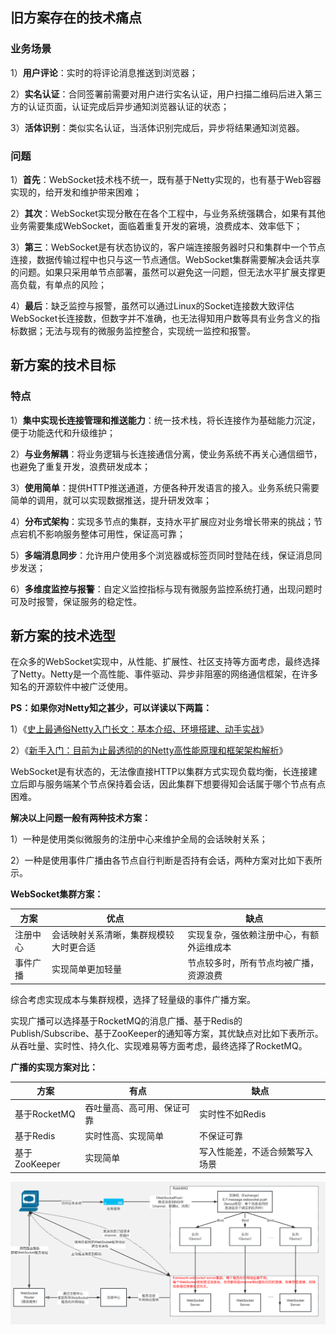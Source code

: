 ## 旧方案存在的技术痛点

### **业务场景**

1）**用户评论**：实时的将评论消息推送到浏览器；

2）**实名认证**：合同签署前需要对用户进行实名认证，用户扫描二维码后进入第三方的认证页面，认证完成后异步通知浏览器认证的状态；

3）**活体识别**：类似实名认证，当活体识别完成后，异步将结果通知浏览器。

### **问题**

1）**首先**：WebSocket技术栈不统一，既有基于Netty实现的，也有基于Web容器实现的，给开发和维护带来困难；

2）**其次**：WebSocket实现分散在在各个工程中，与业务系统强耦合，如果有其他业务需要集成WebSocket，面临着重复开发的窘境，浪费成本、效率低下；

3）**第三**：WebSocket是有状态协议的，客户端连接服务器时只和集群中一个节点连接，数据传输过程中也只与这一节点通信。WebSocket集群需要解决会话共享的问题。如果只采用单节点部署，虽然可以避免这一问题，但无法水平扩展支撑更高负载，有单点的风险；

4）**最后**：缺乏监控与报警，虽然可以通过Linux的Socket连接数大致评估WebSocket长连接数，但数字并不准确，也无法得知用户数等具有业务含义的指标数据；无法与现有的微服务监控整合，实现统一监控和报警。

## 新方案的技术目标

### **特点**

1）**集中实现长连接管理和推送能力**：统一技术栈，将长连接作为基础能力沉淀，便于功能迭代和升级维护；

2）**与业务解耦**：将业务逻辑与长连接通信分离，使业务系统不再关心通信细节，也避免了重复开发，浪费研发成本；

3）**使用简单**：提供HTTP推送通道，方便各种开发语言的接入。业务系统只需要简单的调用，就可以实现数据推送，提升研发效率；

4）**分布式架构**：实现多节点的集群，支持水平扩展应对业务增长带来的挑战；节点宕机不影响服务整体可用性，保证高可靠；

5）**多端消息同步**：允许用户使用多个浏览器或标签页同时登陆在线，保证消息同步发送；

6）**多维度监控与报警**：自定义监控指标与现有微服务监控系统打通，出现问题时可及时报警，保证服务的稳定性。



## 新方案的技术选型

在众多的WebSocket实现中，从性能、扩展性、社区支持等方面考虑，最终选择了Netty。Netty是一个高性能、事件驱动、异步非阻塞的网络通信框架，在许多知名的开源软件中被广泛使用。

**PS：如果你对Netty知之甚少，可以详读以下两篇：**

1）《[史上最通俗Netty入门长文：基本介绍、环境搭建、动手实战](http://mp.weixin.qq.com/s?__biz=MzUzMjM5ODk5Nw==&mid=2247485725&idx=1&sn=e2eb6bb1b0d2b3871333147ce0e7957d&chksm=fab29fe7cdc516f17eeaf2c5201946903e76dbcef5aec29922c2172690736087f5d775330def&scene=21#wechat_redirect)》

2）《[新手入门：目前为止最透彻的的Netty高性能原理和框架架构解析](http://mp.weixin.qq.com/s?__biz=MzUzMjM5ODk5Nw==&mid=2247484139&idx=1&sn=fc9bec35753106fb361cad9368b16288&chksm=fab29411cdc51d077e494e8c19a7895987894a19938e2f45c432c29f89a416fec48a03998638&scene=21#wechat_redirect)》

WebSocket是有状态的，无法像直接HTTP以集群方式实现负载均衡，长连接建立后即与服务端某个节点保持着会话，因此集群下想要得知会话属于哪个节点有点困难。

**解决以上问题一般有两种技术方案：**

1）一种是使用类似微服务的注册中心来维护全局的会话映射关系；

2）一种是使用事件广播由各节点自行判断是否持有会话，两种方案对比如下表所示。

**WebSocket集群方案：**

| 方案     | 优点                                   | 缺点                                     |
| -------- | -------------------------------------- | ---------------------------------------- |
| 注册中心 | 会话映射关系清晰，集群规模较大时更合适 | 实现复杂，强依赖注册中心，有额外运维成本 |
| 事件广播 | 实现简单更加轻量                       | 节点较多时，所有节点均被广播，资源浪费   |

综合考虑实现成本与集群规模，选择了轻量级的事件广播方案。

实现广播可以选择基于RocketMQ的消息广播、基于Redis的Publish/Subscribe、基于ZooKeeper的通知等方案，其优缺点对比如下表所示。从吞吐量、实时性、持久化、实现难易等方面考虑，最终选择了RocketMQ。

**广播的实现方案对比：**

| 方案          | 有点                       | 缺点                           |
| ------------- | -------------------------- | ------------------------------ |
| 基于RocketMQ  | 吞吐量高、高可用、保证可靠 | 实时性不如Redis                |
| 基于Redis     | 实时性高、实现简单         | 不保证可靠                     |
| 基于ZooKeeper | 实现简单                   | 写入性能差，不适合频繁写入场景 |



![image-20240129093221256](./images/image-20240129093221256.png)